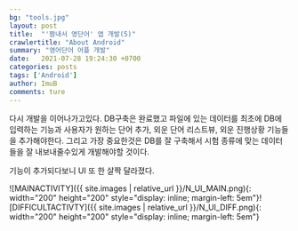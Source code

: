 ```yaml
---
bg: "tools.jpg"
layout: post
title:  "'짬내서 영단어' 앱 개발(5)"
crawlertitle: "About Android"
summary: "영어단어 어플 개발"
date:   2021-07-28 19:24:30 +0700
categories: posts
tags: ['Android']
author: ImuB
comments: ture
---
```


다시 개발을 이어나가고있다. DB구축은 완료했고 파일에 있는 데이터를 최초에 DB에 입력하는 기능과 사용자가 원하는 단어 추가, 외운 단어 리스트뷰, 외운 진행상황 기능들을 추가해야한다. 그리고 가장 중요한것은 DB를 잘 구축해서 시험 종류에 맞는 데이터들을 잘 내보내줄수있게 개발해야할 것이다.

기능이 추가되다보니 UI 또 한 살짝 달라졌다.


![MAINACTIVITY]({{ site.images | relative_url }}/N_UI_MAIN.png){: width="200" height="200" style="display: inline; margin-left: 5em"}![DIFFICULTACTIVTY]({{ site.images | relative_url }}/N_UI_DIFF.png){: width="200" height="200" style="display: inline; margin-left: 5em"}

